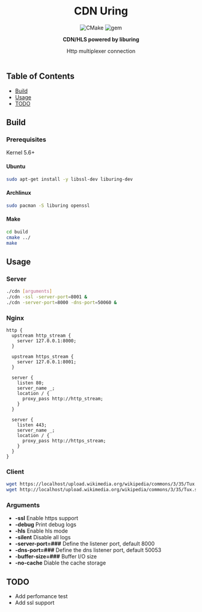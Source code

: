 <h1 align="center">CDN Uring</h1>
<div align="center">

![CMake](https://github.com/lanstat/cdn-uring/actions/workflows/cmake.yml/badge.svg)
![gem](https://img.shields.io/badge/platform-linux--x64%20%7C%20linux--x32%20%7C%20linux--arm-orange)

  <strong>CDN/HLS powered by liburing</strong>
</div>
<div align="center">
  Http multiplexer connection
</div>

<br />


## Table of Contents
- [Build](#build)
- [Usage](#usage)
- [TODO](#todo)

## Build

### Prerequisites

Kernel 5.6+

#### Ubuntu
```sh
sudo apt-get install -y libssl-dev liburing-dev
```

#### Archlinux
```sh
sudo pacman -S liburing openssl
```

#### Make
```sh
cd build
cmake ../
make
```

## Usage 

### Server
```sh
./cdn [arguments]
./cdn -ssl -server-port=8001 &
./cdn -server-port=8000 -dns-port=50060 &
```
### Nginx
```nginx
http {
  upstream http_stream {
    server 127.0.0.1:8000;
  }
  
  upstream https_stream {
    server 127.0.0.1:8001;
  }

  server {
    listen 80;
    server_name _;
    location / {
      proxy_pass http://http_stream;
    }
  }
  
  server {
    listen 443;
    server_name _;
    location / {
      proxy_pass http://https_stream;
    }
  }
}
```
### Client
```sh
wget https://localhost/upload.wikimedia.org/wikipedia/commons/3/35/Tux.svg
wget http://localhost/upload.wikimedia.org/wikipedia/commons/3/35/Tux.svg
```
### Arguments
- __-ssl__ Enable https support
- __-debug__ Print debug logs
- __-hls__ Enable hls mode
- __-silent__ Disable all logs
- __-server-port=###__ Define the listener port, default 8000
- __-dns-port=###__ Define the dns listener port, default 50053
- __-buffer-size=###__ Buffer I/O size
- __-no-cache__ Diable the cache storage

## TODO
- Add perfomance test
- Add ssl support


